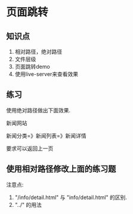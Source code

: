 # 页面跳转

## 知识点

1. 相对路径，绝对路径
2. 文件层级
3. 页面跳转demo
4. 使用live-server来查看效果

## 练习

使用绝对路径做出下面效果.

新闻网站

新闻分类=》新闻列表=》新闻详情

要求可以返回上一页

## 使用相对路径修改上面的练习题

注意点:

1. "/info/detail.html" 与 "info/detail.html" 的区别.
2. "../" 的用法